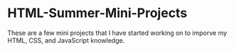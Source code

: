 # HTML-Summer-Mini-Projects

These are a few mini projects that I have started working on to imporve my HTML, CSS, and JavaScript knowledge.
